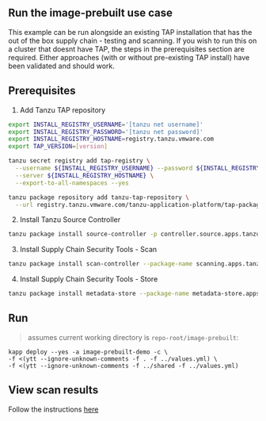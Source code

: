 ## Run the image-prebuilt use case

This example can be run alongside an existing TAP installation that has the out of the box supply chain - testing and scanning.
If you wish to run this on a cluster that doesnt have TAP, the steps in the prerequisites section are required.
Either approaches (with or without pre-existing TAP install) have been validated and should work.

## Prerequisites
1. Add Tanzu TAP repository

```bash
export INSTALL_REGISTRY_USERNAME='[tanzu net username]'
export INSTALL_REGISTRY_PASSWORD='[tanzu net password]'
export INSTALL_REGISTRY_HOSTNAME=registry.tanzu.vmware.com
export TAP_VERSION=[version]

tanzu secret registry add tap-registry \
  --username ${INSTALL_REGISTRY_USERNAME} --password ${INSTALL_REGISTRY_PASSWORD} \
  --server ${INSTALL_REGISTRY_HOSTNAME} \
  --export-to-all-namespaces --yes

tanzu package repository add tanzu-tap-repository \
  --url registry.tanzu.vmware.com/tanzu-application-platform/tap-packages:$TAP_VERSION
```

2. Install Tanzu Source Controller
```bash
tanzu package install source-controller -p controller.source.apps.tanzu.vmware.com -v [x.x.x]
```

3. Install Supply Chain Security Tools - Scan
```bash
tanzu package install scan-controller --package-name scanning.apps.tanzu.vmware.com --version [x.x.x]
```

4. Install Supply Chain Security Tools - Store
```bash
tanzu package install metadata-store --package-name metadata-store.apps.tanzu.vmware.com --version [x.x.x]
```


## Run
> assumes current working directory is `repo-root/image-prebuilt`:
```
kapp deploy --yes -a image-prebuilt-demo -c \
-f <(ytt --ignore-unknown-comments -f . -f ../values.yml) \
-f <(ytt --ignore-unknown-comments -f ../shared -f ../values.yml)
```

## View scan results
Follow the instructions [here](https://docs.vmware.com/en/Tanzu-Application-Platform/1.0/tap/GUID-scst-store-additional.html)